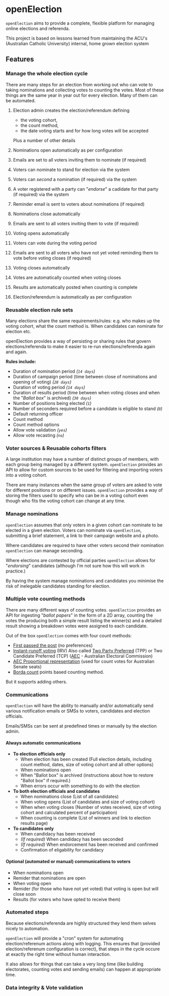 # openElection

`openElection` aims to provide a complete, flexible platform for managing online elections and referenda.

This project is based on lessons learned from maintaining the ACU's (Australian Catholic University) internal, home grown election system

## Features

### Manage the whole election cycle

There are many steps for an election from working out who can vote to taking nominations and collecting votes to counting the votes. Most of these things are the same year in year out for every election. Many of them can be automated.

1. Election admin creates the election/referendum defining
   * the voting cohort,
   * the count method,
   * the date voting starts and for how long votes will be accepted
  
   Plus a number of other details

2. Nominations open automatically as per configuration

3. Emails are set to all voters inviting them to nominate (if required)

4. Voters can nominate to stand for election via the system

5. Voters can _second_ a nomination (if required) via the system

6. A voter registered with a party can "_endorse_" a cadidate for
   that party (if required) via the system

8. Reminder email is sent to voters about nominations (if required)

9. Nominations close automatically

10. Emails are sent to all voters inviting them to vote (if required)

11. Voting opens automatically

12. Voters can vote during the voting period

13. Emails are sent to all voters who have not yet voted reminding
    them to vote before voting closes (if required)

15. Voting closes automatically

16. Votes are automatically counted when voting closes

17. Results are automatically posted when counting is complete

18. Election/referendum is automatically as per configuration

### Reusable election rule sets

Many elections share the same requirements/rules: e.g. who makes up the voting cohort, what the count method is. When candidates can nominate for election etc.

openElection provides a way of persisting or sharing rules that govern elections/referenda to make it easier to re-run elections/referenda again and again.

__Rules include:__

* Duration of nomination period _(`14 days`)_
* Duration of campaign period (time between close of nominations and opening of voting) _(`28 days`)_
* Duration of voting period _(`14 days`)_
* Duration of results period (time between when voting closes and when the "_Ballot box_" is archived) _(`30 days`)_
* Number of positions being elected _(`1`)_
* Number of seconders required before a candidate is eligible to stand _(`0`)_
* Default returning officer
* Count method
* Count method options
* Allow vote validation _(`yes`)_
* Allow vote recasting _(`no`)_

### Voter sources & Reusable cohorts filters

A large institution may have a number of distinct groups of members, with each group being managed by a different system. `openElection` provides an API to allow for custom sources to be used for filtering and importing voters into a voting cohort.

There are many instances when the same group of voters are asked to vote for different positions or on different issues. `openElection` provides a way of storing the filters used to specify who can be in a voting cohort even though who fits the voting cohort can change at any time.

### Manage nominations

`openElection` assumes that only voters in a given cohort can nominate to be elected in a given election. Voters can nominate via `openElection`, submitting a brief statement, a link to their campaign website and a photo.

Where candidates are required to have other voters second their nomination `openElection` can manage seconding.

Where elections are contested by official parties `openElection` allows for "_endorsing_" candidates (although I'm not sure how this will work in practice.)

By having the system manage nominations and candidates you minimise the risk of inelegable candidates standing for election.

### Multiple vote counting methods

There are many different ways of counting votes. `openElection` provides an API for ingesting "_ballot papers_" in the form of a 2D array, counting the votes the producing both a simple result listing the winner(s) and a detailed result showing a breakdown votes were assigned to each candidate.

Out of the box `openElection` comes with four count methods:
* [First passed the post](https://en.wikipedia.org/wiki/First-past-the-post_voting) (no preferences)
* [Instant-runoff voting](https://en.wikipedia.org/wiki/Instant-runoff_voting) (IRV) Also called [Two Party Preferred](https://en.wikipedia.org/wiki/Two-party-preferred_vote) (TPP) or Two Candidate Preferred (TCP) ([AEC](https://www.aec.gov.au/voting/counting/hor_count.htm) - Australian Electoral Commission)
* [AEC Proportional representation](https://www.aec.gov.au/voting/counting/senate_count.htm) (used for count votes for Australian Senate seats)
* [Borda count](https://en.wikipedia.org/wiki/Borda_count) points based counting method.

But it supports adding others.

### Communications

`openElection` will have the ability to manually and/or automatically send various notification emails or SMSs to voters, candidates and election officials.

Emails/SMSs can be sent at predefined times or manually by the election admin.

#### Always automatic communications

* __To election officials only__
  * When election has been created (Full election details, including
    count method, dates, size of voting cohort and all other options)
  * When nominations open
  * When "Ballot box" is archived (instructions about how to restore
    "Ballot box" if required.)
  * When errors occur with something to do with the election
* __To both election officials and candidates__
  * When nominations close (List of all candidates)
  * When voting opens (List of candidates and size of voting cohort)
  * When when voting closes
    (Number of votes received, size of voting cohort and calculated
    percent of participation)
  * When counting is complete
    (List of winners and link to election results page)
* __To candidates only__
  * When candidacy has been received
  * _(If required)_ When candidacy has been seconded
  * _(If required)_ When endorcement has been received and confirmed
  * Confirmation of eligability for candidacy

#### Optional (automated or manual) communications to voters

* When nominations open
* Remider that nominations are open
* When voting open
* Remider (for those who have not yet voted) that voting is open but
  will close soon
* Results (for voters who have opted to receive them)

### Automated steps

Because elections/referenda are highly structured they lend them
selves nicely to automation.

`openElection` will provide a "cron" system for automating
election/referenum actions along with logging. This ensures that
(provided election/referenum configuration is correct), that steps
in the cycle occure at exactly the right time without human
interaction.

It also allows for things that can take a very long time (like
building electorates, counting votes and sending emails) can happen
at appropriate time.

### Data integrity & Vote validation


